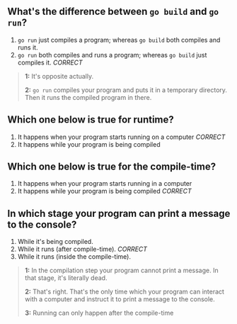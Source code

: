 ## What's the difference between `go build` and `go run`?
1. `go run` just compiles a program; whereas `go build` both compiles and runs it.
2. `go run` both compiles and runs a program; whereas `go build` just compiles it. *CORRECT*

> **1:** It's opposite actually.
>
>
> **2:** `go run` compiles your program and puts it in a temporary directory. Then it runs the compiled program in there.
>
>

## Which one below is true for runtime?
1. It happens when your program starts running on a computer *CORRECT*
2. It happens while your program is being compiled


## Which one below is true for the compile-time?
1. It happens when your program starts running in a computer
2. It happens while your program is being compiled  *CORRECT*


## In which stage your program can print a message to the console?
1. While it's being compiled.
2. While it runs (after compile-time). *CORRECT*
3. While it runs (inside the compile-time).

> **1:** In the compilation step your program cannot print a message. In that stage, it's literally dead.
>
>
> **2:** That's right. That's the only time which your program can interact with a computer and instruct it to print a message to the console.
>
>
> **3:** Running can only happen after the compile-time
>
>
